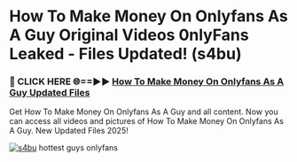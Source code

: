 # How To Make Money On Onlyfans As A Guy Original Videos 0nlyFans Leaked - Files Updated! (s4bu)

<h3>🔴 CLICK HERE 🌐==►► <a href="https://tinyurl.com/4seja8ks" rel="nofollow">How To Make Money On Onlyfans As A Guy Updated Files</a></h3>

Get How To Make Money On Onlyfans As A Guy and all content. Now you can access all videos and pictures of How To Make Money On Onlyfans As A Guy. New Updated Files 2025!

[![s4bu](https://i.imgur.com/EWjZXRe.gif)](https://tinyurl.com/4seja8ks)
hottest guys onlyfans